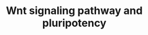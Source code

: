 ---
annotations:
- type: Pathway Ontology
  value: '"Wnt signaling'
authors:
- MaintBot
- Khanspers
- Egonw
- Ddigles
- Eweitz
description: This pathway was adapted from several resources and is designed to provide
  a theoretical frame-work for examining  Wnt signaling and interacting components
  in the context of embryonic stem-cell pluripotency and self-renewal.  A central
  organizing theme of this pathway are known drug targets which promote self-renewal
  or pluripotency (BIO and IQ-1)  and implicated upstream regulators of the core pluripotency
  transcriptional components (e.g. Nanog).  It should be noted  that it is unclear
  whether all the depicted components participate in this pathway in human embryonic
  stem cells.  Interactions and object/gene groups for the pathway exist for the majority
  of components.
last-edited: 2021-05-19
organisms:
- Gallus gallus
redirect_from:
- /index.php/Pathway:WP779
- /instance/WP779
schema-jsonld:
- '@context': https://schema.org/
  '@id': https://wikipathways.github.io/pathways/WP779.html
  '@type': Dataset
  creator:
    '@type': Organization
    name: WikiPathways
  description: This pathway was adapted from several resources and is designed to
    provide a theoretical frame-work for examining  Wnt signaling and interacting
    components in the context of embryonic stem-cell pluripotency and self-renewal.  A
    central organizing theme of this pathway are known drug targets which promote
    self-renewal or pluripotency (BIO and IQ-1)  and implicated upstream regulators
    of the core pluripotency transcriptional components (e.g. Nanog).  It should be
    noted  that it is unclear whether all the depicted components participate in this
    pathway in human embryonic stem cells.  Interactions and object/gene groups for
    the pathway exist for the majority of components.
  keywords:
  - PPP2CA
  - PRKCB
  - PPARD
  - CREBBP
  - FZD10_CHICK
  - WNT5A
  - WNT1
  - RCJMB04_21j12
  - RACGAP1
  - TP53
  - PPP2R3B
  - PPP2R5E
  - AXIN1
  - Groucho
  - RCJMB04_11b2
  - WNT10B
  - CTBP1
  - SOX2
  - PPP2R2C
  - FZD2
  - POU5F1
  - FZD3
  - RCJMB04_2d20
  - FBXW2
  - WNT9B
  - Q9IB43_CHICK
  - PPP2R5C
  - FZD4
  - FZD1
  - PAFAH1B1
  - WNT7B
  - PRKCC
  - AXIN2
  - RCJMB04_16p24
  - WNT16
  - PRKCD
  - NLK
  - FZD5
  - APC
  - RHOA
  - PLAU
  - LRP6
  - WNT6
  - WNT7A
  - RCJMB04_5f2
  - GSK3B
  - WNT10A
  - FRAT1
  - WNT5B
  - MAPK9
  - FOXD3_CHICK
  - PPP2R1B
  - CTBP2
  - DVL3
  - FZD6
  - WNT4
  - DVL2
  - FZD9
  - PPP2CB
  - FOSL1
  - PPP2R3A
  - NP_001006325.1
  - PRKCE
  - NKD1
  - NP_989878.1
  - CCND1
  - TCF7L1
  - FZD7
  - PPP2R4
  - RCJMB04_5a10
  - LDLR
  - RCJMB04_12k21
  - LEF1
  - CCND3
  - MAP3K7
  - PPP2R1A
  - JUN
  - EP300
  - CTNNB1
  - WNT2
  - WNT3
  - CD44
  - ZBTB33
  - PRKCQ
  - FZD8
  - MMP7
  - WNT3A
  - PPP2R2B
  - PRKCH
  - WNT2B
  - PPM1J
  - MAPK10
  - CSNK1E
  - CCND2
  - NKD2
  - NANOG
  - PRKCZ
  - WNT11
  - MYC
  license: CC0
  name: Wnt signaling pathway and pluripotency
seo: CreativeWork
title: Wnt signaling pathway and pluripotency
wpid: WP779
---
